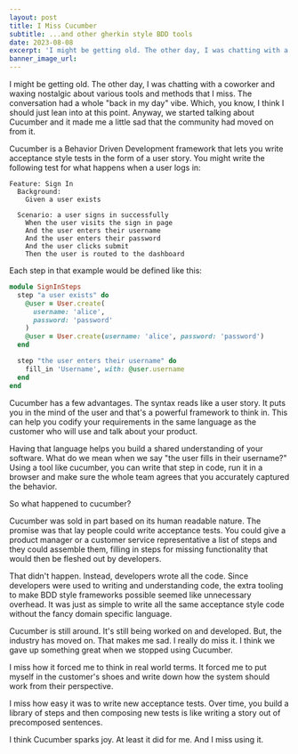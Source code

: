 ```yaml
---
layout: post
title: I Miss Cucumber
subtitle: ...and other gherkin style BDD tools
date: 2023-08-08
excerpt: 'I might be getting old. The other day, I was chatting with a coworker and waxing nostalgic about various tools and methods that I miss. The conversation had a whole "back in my day" vibe. Which, you know, I think I should just lean into at this point. Anyway, we started talking about Cucumber and made me a little sad.'
banner_image_url:
---
```


I might be getting old. The other day, I was chatting with a coworker and waxing nostalgic about various tools and methods that I miss. The conversation had a whole "back in my day" vibe. Which, you know, I think I should just lean into at this point. Anyway, we started talking about Cucumber and it made me a little sad that the community had moved on from it. 

Cucumber is a Behavior Driven Development framework that lets you write acceptance style tests in the form of a user story. You might write the following test for what happens when a user logs in:

```gherkin
Feature: Sign In
  Background:
    Given a user exists

  Scenario: a user signs in successfully
    When the user visits the sign in page
    And the user enters their username
    And the user enters their password
    And the user clicks submit
    Then the user is routed to the dashboard
```

Each step in that example would be defined like this:

```ruby
module SignInSteps
  step "a user exists" do
    @user = User.create(
      username: 'alice',
      password: 'password'
    )
    @user = User.create(username: 'alice', password: 'password')
  end

  step "the user enters their username" do
    fill_in 'Username', with: @user.username
  end
end
```

Cucumber has a few advantages. The syntax reads like a user story. It puts you in the mind of the user and that's a powerful framework to think in. This can help you codify your requirements in the same language as the customer who will use and talk about your product. 

Having that language helps you build a shared understanding of your software. What do we mean when we say "the user fills in their username?" Using a tool like cucumber, you can write that step in code, run it in a browser and make sure the whole team agrees that you accurately captured the behavior. 

So what happened to cucumber? 

Cucumber was sold in part based on its human readable nature. The promise was that lay people could write acceptance tests. You could give a product manager or a customer service representative a list of steps and they could assemble them, filling in steps for missing functionality that would then be fleshed out by developers. 

That didn't happen. Instead, developers wrote all the code. Since developers were used to writing and understanding code, the extra tooling to make BDD style frameworks possible seemed like unnecessary overhead. It was just as simple to write all the same acceptance style code without the fancy domain specific language. 

Cucumber is still around. It's still being worked on and developed. But, the industry has moved on. That makes me sad. I really do miss it. I think we gave up something great when we stopped using Cucumber. 

I miss how it forced me to think in real world terms. It forced me to put myself in the customer's shoes and write down how the system should work from their perspective. 

I miss how easy it was to write new acceptance tests. Over time, you build a library of steps and then composing new tests is like writing a story out of precomposed sentences. 
 
I think Cucumber sparks joy. At least it did for me. And I miss using it. 
